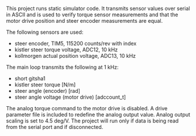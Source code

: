 This project runs static simulator code. It transmits sensor values over serial
in ASCII and is used to verify torque sensor measurements and that the motor
drive position and steer encoder measurements are equal.

The following sensors are used:
 - steer encoder, TIM5, 115200 counts/rev with index
 - kistler steer torque voltage, ADC12, 10 kHz
 - kollmorgen actual position voltage, ADC13, 10 kHz

The main loop transmits the following at 1 kHz:
 - short gitsha1
 - kistler steer torque [N/m]
 - steer angle (encoder) [rad]
 - steer angle voltage (motor drive) [adccount_t]

The analog torque command to the motor drive is disabled. A drive parameter file
is included to redefine the analog output value. Analog output scaling is set to
4.5 deg/V. The project will run only if data is being read from the serial port
and if disconnected.
